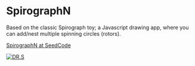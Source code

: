 # SpirographN
Based on the classic Spirograph toy; a Javascript drawing app, where you can add/nest multiple spinning circles (rotors).

[SpirographN at SeedCode](http://seedcode.com/SpirographN/sgn.html)

[![DR.S](https://img.youtube.com/vi/-IYaftepO-s/0.jpg)](https://youtu.be/-IYaftepO-s)

